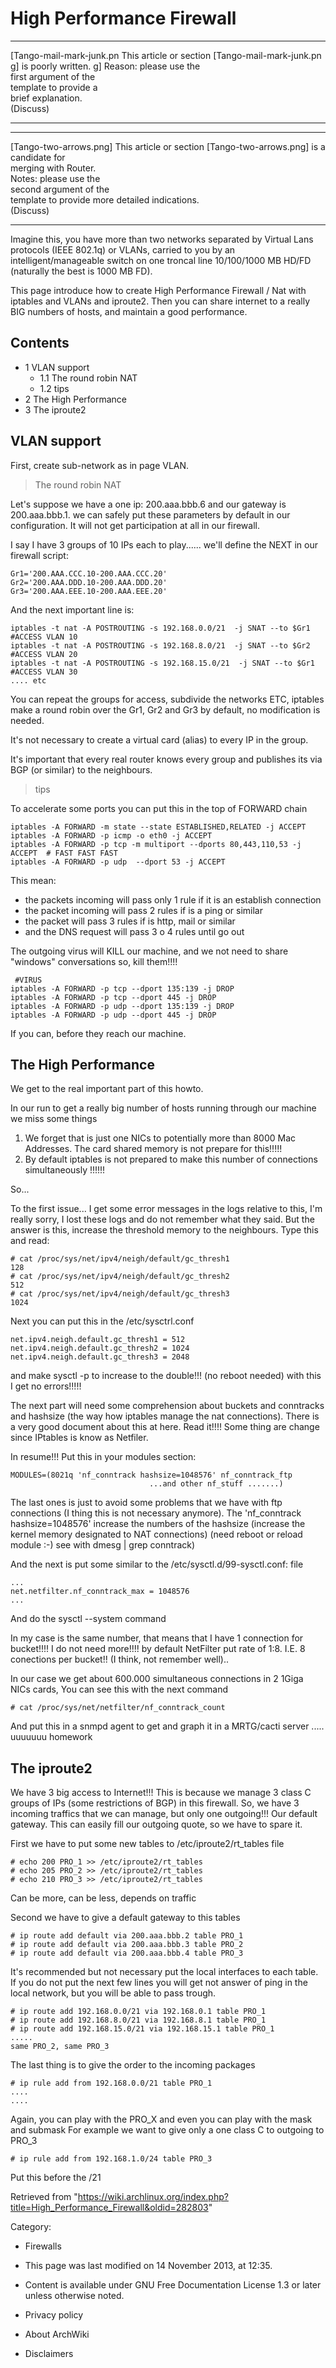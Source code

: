 High Performance Firewall
=========================

  ------------------------ ------------------------ ------------------------
  [Tango-mail-mark-junk.pn This article or section  [Tango-mail-mark-junk.pn
  g]                       is poorly written.       g]
                           Reason: please use the   
                           first argument of the    
                           template to provide a    
                           brief explanation.       
                           (Discuss)                
  ------------------------ ------------------------ ------------------------

  ------------------------ ------------------------ ------------------------
  [Tango-two-arrows.png]   This article or section  [Tango-two-arrows.png]
                           is a candidate for       
                           merging with Router.     
                           Notes: please use the    
                           second argument of the   
                           template to provide more 
                           detailed indications.    
                           (Discuss)                
  ------------------------ ------------------------ ------------------------

Imagine this, you have more than two networks separated by Virtual Lans
protocols (IEEE 802.1q) or VLANs, carried to you by an
intelligent/manageable switch on one troncal line 10/100/1000 MB HD/FD
(naturally the best is 1000 MB FD).

This page introduce how to create High Performance Firewall / Nat with
iptables and VLANs and iproute2. Then you can share internet to a really
BIG numbers of hosts, and maintain a good performance.

Contents
--------

-   1 VLAN support
    -   1.1 The round robin NAT
    -   1.2 tips
-   2 The High Performance
-   3 The iproute2

VLAN support
------------

First, create sub-network as in page VLAN.

> The round robin NAT

Let's suppose we have a one ip: 200.aaa.bbb.6 and our gateway is
200.aaa.bbb.1. we can safely put these parameters by default in our
configuration. It will not get participation at all in our firewall.

I say I have 3 groups of 10 IPs each to play...... we'll define the NEXT
in our firewall script:

    Gr1='200.AAA.CCC.10-200.AAA.CCC.20'
    Gr2='200.AAA.DDD.10-200.AAA.DDD.20'
    Gr3='200.AAA.EEE.10-200.AAA.EEE.20'

And the next important line is:

    iptables -t nat -A POSTROUTING -s 192.168.0.0/21  -j SNAT --to $Gr1 #ACCESS VLAN 10
    iptables -t nat -A POSTROUTING -s 192.168.8.0/21  -j SNAT --to $Gr2 #ACCESS VLAN 20
    iptables -t nat -A POSTROUTING -s 192.168.15.0/21  -j SNAT --to $Gr1 #ACCESS VLAN 30
    .... etc

You can repeat the groups for access, subdivide the networks ETC,
iptables make a round robin over the Gr1, Gr2 and Gr3 by default, no
modification is needed.

It's not necessary to create a virtual card (alias) to every IP in the
group.

It's important that every real router knows every group and publishes
its via BGP (or similar) to the neighbours.

> tips

To accelerate some ports you can put this in the top of FORWARD chain

    iptables -A FORWARD -m state --state ESTABLISHED,RELATED -j ACCEPT
    iptables -A FORWARD -p icmp -o eth0 -j ACCEPT
    iptables -A FORWARD -p tcp -m multiport --dports 80,443,110,53 -j ACCEPT  # FAST FAST FAST 
    iptables -A FORWARD -p udp  --dport 53 -j ACCEPT

This mean:

-   the packets incoming will pass only 1 rule if it is an establish
    connection
-   the packet incoming will pass 2 rules if is a ping or similar
-   the packet will pass 3 rules if is http, mail or similar
-   and the DNS request will pass 3 o 4 rules until go out

The outgoing virus will KILL our machine, and we not need to share
"windows" conversations so, kill them!!!!

     #VIRUS
    iptables -A FORWARD -p tcp --dport 135:139 -j DROP
    iptables -A FORWARD -p tcp --dport 445 -j DROP
    iptables -A FORWARD -p udp --dport 135:139 -j DROP
    iptables -A FORWARD -p udp --dport 445 -j DROP

If you can, before they reach our machine.

The High Performance
--------------------

We get to the real important part of this howto.

In our run to get a really big number of hosts running through our
machine we miss some things

1.  We forget that is just one NICs to potentially more than 8000 Mac
    Addresses. The card shared memory is not prepare for this!!!!!
2.  By default iptables is not prepared to make this number of
    connections simultaneously !!!!!!

So...

To the first issue... I get some error messages in the logs relative to
this, I'm really sorry, I lost these logs and do not remember what they
said. But the answer is this, increase the threshold memory to the
neighbours. Type this and read:

    # cat /proc/sys/net/ipv4/neigh/default/gc_thresh1 
    128
    # cat /proc/sys/net/ipv4/neigh/default/gc_thresh2 
    512
    # cat /proc/sys/net/ipv4/neigh/default/gc_thresh3 
    1024

Next you can put this in the /etc/sysctrl.conf

    net.ipv4.neigh.default.gc_thresh1 = 512
    net.ipv4.neigh.default.gc_thresh2 = 1024
    net.ipv4.neigh.default.gc_thresh3 = 2048

and make sysctl -p to increase to the double!!! (no reboot needed) with
this I get no errors!!!!!

The next part will need some comprehension about buckets and conntracks
and hashsize (the way how iptables manage the nat connections). There is
a very good document about this at here. Read it!!!! Some thing are
change since IPtables is know as Netfiler.

In resume!!! Put this in your modules section:

    MODULES=(8021q 'nf_conntrack hashsize=1048576' nf_conntrack_ftp 
                                   ...and other nf_stuff .......)

The last ones is just to avoid some problems that we have with ftp
connections (I thing this is not necessary anymore). The 'nf_conntrack
hashsize=1048576' increase the numbers of the hashsize (increase the
kernel memory designated to NAT connections) (need reboot or reload
module :-) see with dmesg | grep conntrack)

And the next is put some similar to the /etc/sysctl.d/99-sysctl.conf:
file

    ...
    net.netfilter.nf_conntrack_max = 1048576
    ...

And do the sysctl --system command

In my case is the same number, that means that I have 1 connection for
bucket!!!! I do not need more!!!! by default NetFilter put rate of 1:8.
I.E. 8 conections per bucket!! (I think, not remember well)..

In our case we get about 600.000 simultaneous connections in 2 1Giga
NICs cards, You can see this with the next command

    # cat /proc/sys/net/netfilter/nf_conntrack_count

And put this in a snmpd agent to get and graph it in a MRTG/cacti server
..... uuuuuuu homework

The iproute2
------------

We have 3 big access to Internet!!! This is because we manage 3 class C
groups of IPs (some restrictions of BGP) in this firewall. So, we have 3
incoming traffics that we can manage, but only one outgoing!!! Our
default gateway. This can easily fill our outgoing quote, so we have to
spare it.

First we have to put some new tables to /etc/iproute2/rt_tables file

    # echo 200 PRO_1 >> /etc/iproute2/rt_tables
    # echo 205 PRO_2 >> /etc/iproute2/rt_tables
    # echo 210 PRO_3 >> /etc/iproute2/rt_tables

Can be more, can be less, depends on traffic

Second we have to give a default gateway to this tables

    # ip route add default via 200.aaa.bbb.2 table PRO_1
    # ip route add default via 200.aaa.bbb.3 table PRO_2
    # ip route add default via 200.aaa.bbb.4 table PRO_3

It's recommended but not necessary put the local interfaces to each
table. If you do not put the next few lines you will get not answer of
ping in the local network, but you will be able to pass trough.

    # ip route add 192.168.0.0/21 via 192.168.0.1 table PRO_1
    # ip route add 192.168.8.0/21 via 192.168.8.1 table PRO_1
    # ip route add 192.168.15.0/21 via 192.168.15.1 table PRO_1
    .....
    same PRO_2, same PRO_3

The last thing is to give the order to the incoming packages

    # ip rule add from 192.168.0.0/21 table PRO_1
    ....
    ....

Again, you can play with the PRO_X and even you can play with the mask
and submask For example we want to give only a one class C to outgoing
to PRO_3

    # ip rule add from 192.168.1.0/24 table PRO_3

Put this before the <NET>/21

Retrieved from
"https://wiki.archlinux.org/index.php?title=High_Performance_Firewall&oldid=282803"

Category:

-   Firewalls

-   This page was last modified on 14 November 2013, at 12:35.
-   Content is available under GNU Free Documentation License 1.3 or
    later unless otherwise noted.
-   Privacy policy
-   About ArchWiki
-   Disclaimers
